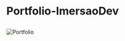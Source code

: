 # Portfolio-ImersaoDev

##  
![Portfolio](https://user-images.githubusercontent.com/105497075/191332890-e1ffbe66-51ae-487c-a2fa-5c4e24fc5d4e.jpg)
